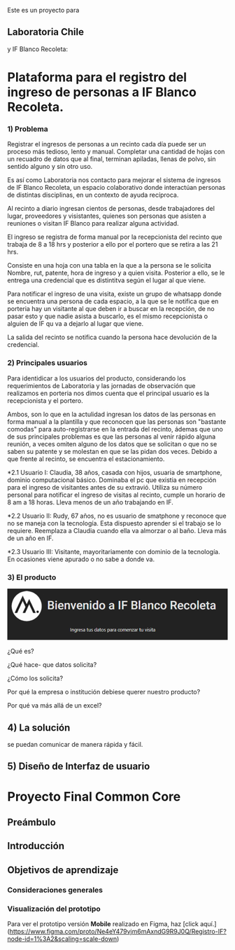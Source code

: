 Este es un proyecto para <h2>Laboratoria Chile </h2> y IF Blanco Recoleta:

# Plataforma para el registro del ingreso de personas a IF Blanco Recoleta.

### 1) Problema

Registrar el ingresos de personas a un recinto cada día puede ser un proceso más tedioso, lento y manual. Completar una cantidad de hojas con un recuadro de datos que al final, terminan apiladas, llenas de polvo, sin sentido alguno y sin otro uso.

Es así como Laboratoria nos contacto para mejorar el sistema de ingresos de IF Blanco Recoleta, un espacio colaborativo donde interactúan personas de distintas disciplinas, en un contexto de ayuda recíproca.

Al recinto a diario ingresan cientos de personas, desde trabajadores del lugar, proveedores y visistantes, quienes son personas que asisten a reuniones o visitan IF Blanco para realizar alguna actividad. 
 
El ingreso se registra de forma manual por la recepcionista del recinto que trabaja de 8 a 18 hrs y posterior a ello por el portero que se retira a las 21 hrs. 

Consiste en una hoja con una tabla en la que a la persona se le solicita Nombre, rut, patente, hora de ingreso y a quien visita. Posterior a ello, se le entrega una credencial que es distintitva según el lugar al que viene.

Para notificar el ingreso de una visita, existe un grupo de whatsapp donde se encuentra una persona de cada espacio, a la que se le notifica que en porteria hay un visitante al que deben ir a buscar en la recepción, de no pasar esto y que nadie asista a buscarlo, es el mismo recepcionista o alguien de IF qu va a dejarlo al lugar que viene.

La salida del recinto se notifica cuando la persona hace devolución de la credencial. 

### 2) Principales usuarios

Para identidicar a los usuarios del producto, considerando los requerimientos de Laboratoria y las jornadas de observación que realizamos en porteria nos dimos cuenta que el principal usuario es la recepcionista y el portero.

Ambos, son lo que en la actulidad ingresan los datos de las personas en forma manual a la plantilla y que reconocen que las personas son "bastante comodas" para auto-registrarse en la entrada del recinto, ádemas que uno de sus principales problemas es que las personas al venir rápido alguna reunión, a veces omiten alguno de los datos que se solicitan o que no se saben su patente y se molestan en que se las pidan dos veces. Debido a que frente al recinto, se encuentra el estacionamiento.


*2.1 Usuario I: Claudia, 38 años, casada con hijos, usuaria de smartphone, dominio computacional básico. Dominaba el pc que existia en recepción para el ingreso de visitantes antes de su extravió. Utiliza su número personal para notificar el ingreso de visitas al recinto, cumple un horario de 8 am a 18 horas. Lleva menos de un año trabajando en IF. 

*2.2 Usuario II: Rudy, 67 años, no es usuario de smatphone y reconoce que no se maneja con la tecnología. Esta dispuesto aprender si el trabajo se lo requiere. Reemplaza a Claudia cuando ella va almorzar o al baño. Lleva más de un año en IF.

*2.3 Usuario III: Visitante, mayoritariamente con dominio de la tecnología. En ocasiones viene apurado o no sabe a donde va. 



### 3) El producto 
![alt text](anexos/imagensuperior.png)


¿Qué es?

¿Qué hace- que datos solicita?

¿Cómo los solicita?

Por qué la empresa o institución debiese querer nuestro producto?

Por qué va más allá de un excel?

## 4) La solución
se puedan comunicar de manera rápida y fácil.

## 5) Diseño de Interfaz de usuario



# Proyecto Final Common Core
## Preámbulo

## Introducción


## Objetivos de aprendizaje

### Consideraciones generales

  
### Visualización del prototipo
Para ver el prototipo versión <b>Mobile</b> realizado en Figma, haz [click aquí.]
(https://www.figma.com/proto/Ne4eY479vjm6mAxndG9R9J0Q/Registro-IF?node-id=1%3A2&scaling=scale-down)